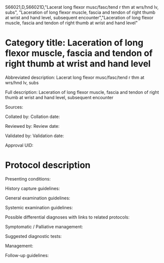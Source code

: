 S66021,D,S66021D,"Lacerat long flexor musc/fasc/tend r thm at wrs/hnd lv, subs", "Laceration of long flexor muscle, fascia and tendon of right thumb at wrist and hand level, subsequent encounter","Laceration of long flexor muscle, fascia and tendon of right thumb at wrist and hand level"
# Category title: Laceration of long flexor muscle, fascia and tendon of right thumb at wrist and hand level

Abbreviated description: Lacerat long flexor musc/fasc/tend r thm at wrs/hnd lv, subs

Full description: Laceration of long flexor muscle, fascia and tendon of right thumb at wrist and hand level, subsequent encounter

Sources:

Collated by:
Collation date:

Reviewed by:
Review date:

Validated by:
Validation date:

Approval UID:

# Protocol description

Presenting conditions:

History capture guidelines:

General examination guidelines:

Systemic examination guidelines:

Possible differential diagnoses with links to related protocols:

Symptomatic / Palliative management:

Suggested diagnostic tests:

Management:

Follow-up guidelines:
